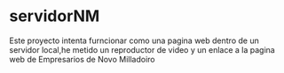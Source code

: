 # servidorNM
Este proyecto intenta furncionar como una pagina web dentro de un servidor local,he metido un reproductor de video y un enlace a la pagina web de Empresarios de Novo Milladoiro
